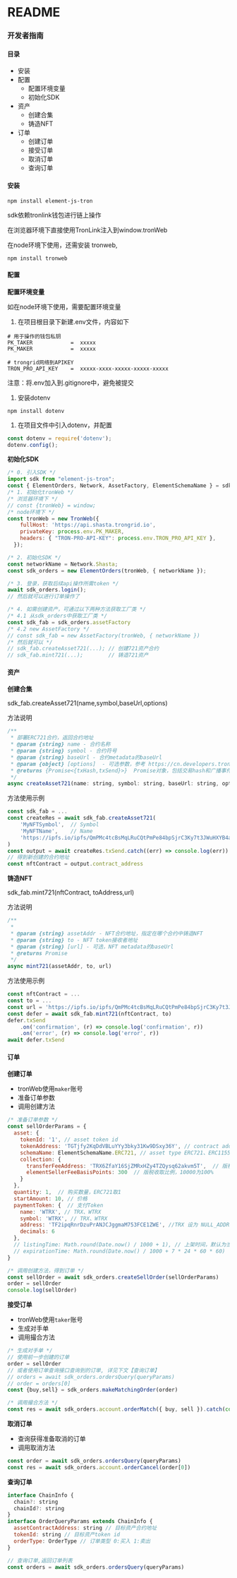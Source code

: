 # README

### 开发者指南

#### 目录

* 安装
* 配置
  * 配置环境变量
  * 初始化SDK
* 资产
  * 创建合集
  * 铸造NFT
* 订单
  * 创建订单
  * 接受订单
  * 取消订单
  * 查询订单

#### 安装

```
npm install element-js-tron
```

sdk依赖tronlink钱包进行链上操作

在浏览器环境下直接使用TronLink注入到window.tronWeb

在node环境下使用，还需安装 tronweb,

```
npm install tronweb
```

#### 配置

**配置环境变量**

如在node环境下使用，需要配置环境变量

1. 在项目根目录下新建.env文件，内容如下

```
# 用于操作的钱包私钥
PK_TAKER            =  xxxxx
PK_MAKER            =  xxxxx

# trongrid网络到APIKEY
TRON_PRO_API_KEY    =  xxxxx-xxxx-xxxxx-xxxxx-xxxxx
```

注意：将.env加入到.gitignore中，避免被提交

1. 安装dotenv

```
npm install dotenv
```

1. 在项目文件中引入dotenv，并配置

```js
const dotenv = require('dotenv');
dotenv.config();
```

**初始化SDK**

```js
/* 0. 引入SDK */
import sdk from "element-js-tron";
const { ElementOrders, Network, AssetFactory, ElementSchemaName } = sdk;
/* 1. 初始化tronWeb */
/* 浏览器环境下 */
// const {tronWeb} = window;
/* node环境下 */
const tronWeb = new TronWeb({
    fullHost: 'https://api.shasta.trongrid.io',
    privateKey: process.env.PK_MAKER,
    headers: { "TRON-PRO-API-KEY": process.env.TRON_PRO_API_KEY },
  });

/* 2. 初始化SDK */
const networkName = Network.Shasta;
const sdk_orders = new ElementOrders(tronWeb, { networkName });

/* 3. 登录，获取后续api操作所需token */
await sdk_orders.login();
// 然后就可以进行订单操作了

/* 4. 如需创建资产，可通过以下两种方法获取工厂类 */
/* 4.1 从sdk_orders中获取工厂类 */
const sdk_fab = sdk_orders.assetFactory
/* 4.2 new AssetFactory */
// const sdk_fab = new AssetFactory(tronWeb, { networkName })
/* 然后就可以 */
// sdk_fab.createAsset721(...); // 创建721资产合约
// sdk_fab.mint721(...);        // 铸造721资产
```

#### 资产

**创建合集**

sdk\_fab.createAsset721(name,symbol,baseUrl,options)

方法说明

```js
/**
 * 部署ERC721合约，返回合约地址
 * @param {string} name - 合约名称
 * @param {string} symbol - 合约符号
 * @param {string} baseUrl - 合约metadata的baseUrl
 * @param {object} [options]  - 可选参数，参考 https://cn.developers.tron.network/reference/tronweb-createsmartcontract
 * @returns {Promise<{txHash,txSend}>}  Promise对象，包括交易hash和广播事件接受器，可以通过await txSend获取创建的合约地址
 */
async createAsset721(name: string, symbol: string, baseUrl: string, options?: any) 
```

方法使用示例

```js
const sdk_fab = ...
const createRes = await sdk_fab.createAsset721(
    'MyNFTSymbol',  // Symbol
    'MyNFTName',    // Name
    'https://ipfs.io/ipfs/QmPMc4tcBsMqLRuCQtPmPe84bpSjrC3Ky7t3JWuHXYB4aS/'  // metadata json url
)
const output = await createRes.txSend.catch((err) => console.log(err))
// 得到新创建的合约地址
const nftContract = output.contract_address  
```

**铸造NFT**

sdk\_fab.mint721(nftContract, toAddress,url)

方法说明

```js
/**
 * 
 * @param {string} assetAddr - NFT合约地址，指定在哪个合约中铸造NFT
 * @param {string} to - NFT token接收者地址
 * @param {string} [url] - 可选，NFT metadata的baseUrl
 * @returns Promise
 */
async mint721(assetAddr, to, url) 
```

方法使用示例

```js
const nftContract = ...
const to = ...
const url = 'https://ipfs.io/ipfs/QmPMc4tcBsMqLRuCQtPmPe84bpSjrC3Ky7t3JWuHXYB4aS/1' 
const defer = await sdk_fab.mint721(nftContract, to)
defer.txSend
    .on('confirmation', (r) => console.log('confirmation', r))
    .on('error', (r) => console.log('error', r))
await defer.txSend
```

#### 订单

**创建订单**

* tronWeb使用`maker`账号
* 准备订单参数
* 调用创建方法

```js
/* 准备订单参数 */
const sellOrderParams = {
  asset: {
    tokenId: '1', // asset token id
    tokenAddress: 'TGTjfy2KqDdVBLuYYy3bky31Kw9DSxy36Y', // contract address
    schemaName: ElementSchemaName.ERC721, // asset type ERC721、ERC1155
    collection: {
      transferFeeAddress: 'TRX6ZfaY16SjZMRxHZy4TZQysq62akvm5T',  // 版税收取地址
      elementSellerFeeBasisPoints: 300  // 版税收取比例，10000为100%
    }
  },
  quantity: 1,  // 购买数量，ERC721取1
  startAmount: 10, // 价格
  paymentToken: {  // 支付Token
    name: 'WTRX', // TRX、WTRX
    symbol: 'WTRX', // TRX、WTRX
    address: 'TF2ipqRnrDzuPrANJCJggmaM753FCE1ZWE', //TRX 设为 NULL_ADDRESS, WTRX 设为Token合约地址
    decimals: 6
  },
  // listingTime: Math.round(Date.now() / 1000 + 1), // 上架时间，默认为当前时间
  // expirationTime: Math.round(Date.now() / 1000 + 7 * 24 * 60 * 60)  // 订单过期时间，默认取0，表示永不过期
}

/* 调用创建方法，得到订单 */
const sellOrder = await sdk_orders.createSellOrder(sellOrderParams)
order = sellOrder
console.log(sellOrder)
```

**接受订单**

* tronWeb使用`taker`账号
* 生成对手单
* 调用撮合方法

```js
/* 生成对手单 */
// 使用前一步创建的订单
order = sellOrder  
// 或者使用订单查询接口查询到的订单, 详见下文【查询订单】
// orders = await sdk_orders.ordersQuery(queryParams)
// order = orders[0]
const {buy,sell} = sdk_orders.makeMatchingOrder(order)

/* 调用撮合方法 */
const res = await sdk_orders.account.orderMatch({ buy, sell }).catch(console.log)
```

**取消订单**

* 查询获得准备取消的订单
* 调用取消方法

```js
const order = await sdk_orders.ordersQuery(queryParams)
const res = await sdk_orders.account.orderCancel(order[0])
```

**查询订单**

```js
interface ChainInfo {
  chain?: string
  chainId?: string
}
interface OrderQueryParams extends ChainInfo {
  assetContractAddress: string // 目标资产合约地址
  tokenId: string // 目标资产token id
  orderType: OrderType // 订单类型 0:买入 1:卖出
}

// 查询订单,返回订单列表
const orders = await sdk_orders.ordersQuery(queryParams) 
```
